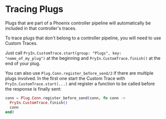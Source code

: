 # Tracing Plugs

Plugs that are part of a Phoenix controller pipeline will automatically be included in that controller's traces.

To trace plugs that don't belong to a controller pipeline, you will need to use Custom Traces.

Just call `PryIn.CustomTrace.start(group: "Plugs", key: "name_of_my_plug")` at the beginning
and `PryIn.CustomTrace.finish()` at the end of your plug.

You can also use `Plug.Conn.register_before_send/2` if there are multiple plugs involved.
In the first one start the Custom Trace with `PryIn.CustomTrace.start(...)` and register
a function to be called before the response is finally sent:

```elixir
conn = Plug.Conn.register_before_send(conn, fn conn ->
  PryIn.CustomTrace.finish()
  conn
end)
```
